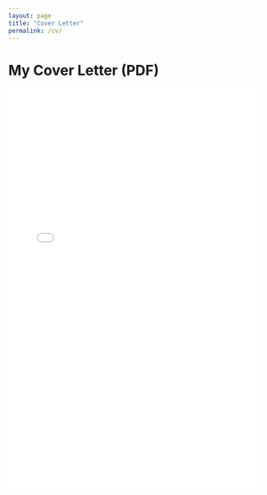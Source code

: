 ```yaml
---
layout: page
title: "Cover Letter"
permalink: /cv/
---
```


# My Cover Letter (PDF)

<iframe src="/assets/_dataMGT_4074_Sophie_Murphy___Cover_Letter.pdf" width="100%" height="800px" style="border: none;">
  This browser does not support PDFs. Please download the file:
  <a href="/assets/_dataMGT_4074_Sophie_Murphy___Cover_Letter.pdf">Download PDF</a>
</iframe>
